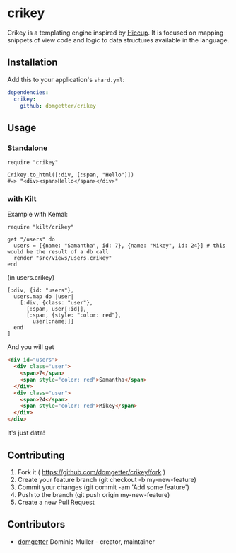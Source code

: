 # crikey

Crikey is a templating engine inspired by [Hiccup](https://github.com/weavejester/hiccup).  It is focused on mapping snippets of view code and logic to data structures available in the language.

## Installation

Add this to your application's `shard.yml`:

```yaml
dependencies:
  crikey:
    github: domgetter/crikey
```

## Usage

### Standalone

```crystal
require "crikey"

Crikey.to_html([:div, [:span, "Hello"]])
#=> "<div><span>Hello</span></div>"
```

### with Kilt

Example with Kemal:

```crystal
require "kilt/crikey"

get "/users" do
  users = [{name: "Samantha", id: 7}, {name: "Mikey", id: 24}] # this would be the result of a db call
  render "src/views/users.crikey"
end
```
(in users.crikey)
```crystal
[:div, {id: "users"},
  users.map do |user|
    [:div, {class: "user"},
      [:span, user[:id]],
      [:span, {style: "color: red"},
        user[:name]]]
  end
]
```
And you will get
```html
<div id="users">
  <div class="user">
    <span>7</span>
    <span style="color: red">Samantha</span>
  </div>
  <div class="user">
    <span>24</span>
    <span style="color: red">Mikey</span>
  </div>
</div>
```
It's just data!

## Contributing

1. Fork it ( https://github.com/domgetter/crikey/fork )
2. Create your feature branch (git checkout -b my-new-feature)
3. Commit your changes (git commit -am 'Add some feature')
4. Push to the branch (git push origin my-new-feature)
5. Create a new Pull Request

## Contributors

- [domgetter](https://github.com/domgetter) Dominic Muller - creator, maintainer
